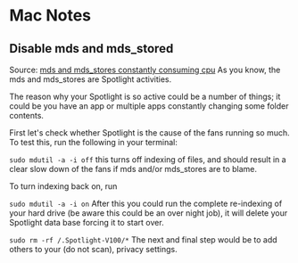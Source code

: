 # Mac Notes

## Disable mds and mds_stored

Source: [mds and mds_stores constantly consuming cpu](https://apple.stackexchange.com/questions/144474/mds-and-mds-stores-constantly-consuming-cpu)
As you know, the mds and mds_stores are Spotlight activities.

The reason why your Spotlight is so active could be a number of things; it could be you have an app or multiple apps constantly changing some folder contents.

First let's check whether Spotlight is the cause of the fans running so much. To test this, run the following in your terminal:

`sudo mdutil -a -i off`
this turns off indexing of files, and should result in a clear slow down of the fans if mds and/or mds_stores are to blame.

To turn indexing back on, run

`sudo mdutil -a -i on`
After this you could run the complete re-indexing of your hard drive (be aware this could be an over night job), it will delete your Spotlight data base forcing it to start over.

`sudo rm -rf /.Spotlight-V100/*`
The next and final step would be to add others to your (do not scan), privacy settings.
